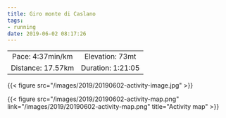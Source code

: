 ```yaml
---
title: Giro monte di Caslano
tags: 
- running
date: 2019-06-02 08:17:26
---
```



| | |
| :-: | :-: |
| Pace: 4:37min/km | Elevation: 73mt |
| Distance: 17.57km | Duration: 1:21:05 |

{{< figure src="/images/2019/20190602-activity-image.jpg" >}}


{{< figure src="/images/2019/20190602-activity-map.png" link="/images/2019/20190602-activity-map.png" title="Activity map" >}}

